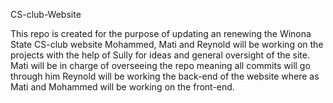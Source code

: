 CS-club-Website

This repo is created for the purpose of updating an renewing the Winona State CS-club website
Mohammed, Mati and Reynold will be working on the projects with the help of Sully for ideas and general oversight of the site.
Mati will be in charge of overseeing the repo meaning all commits will go through him
Reynold will be working the back-end of the website where as Mati and Mohammed will be working on the front-end.